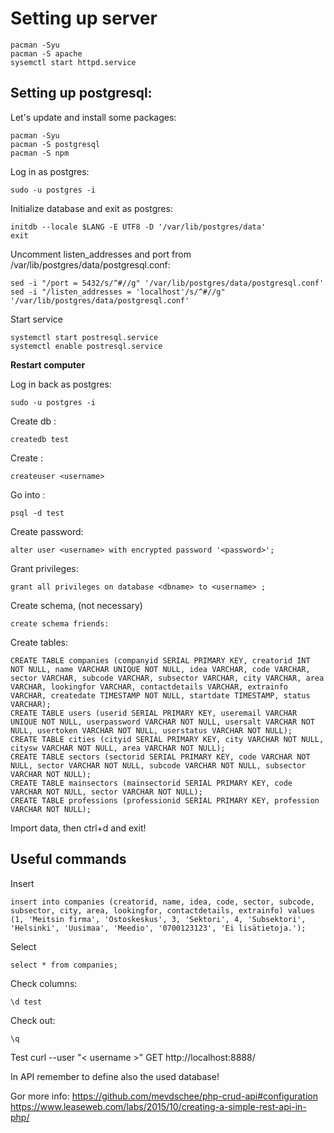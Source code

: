 # Setting up server

```
pacman -Syu
pacman -S apache
sysemctl start httpd.service
```


## Setting up postgresql:

Let's update and install some packages:
```
pacman -Syu
pacman -S postgresql
pacman -S npm
```

Log in as postgres:
```
sudo -u postgres -i
```

Initialize database and exit as postgres:
```
initdb --locale $LANG -E UTF8 -D '/var/lib/postgres/data'
exit
```

Uncomment listen_addresses and port from /var/lib/postgres/data/postgresql.conf:
```
sed -i "/port = 5432/s/^#//g" '/var/lib/postgres/data/postgresql.conf'
sed -i "/listen_addresses = 'localhost'/s/^#//g" '/var/lib/postgres/data/postgresql.conf'
```

Start service
```
systemctl start postresql.service
systemctl enable postresql.service
```

**Restart computer**

Log in back as postgres:
```
sudo -u postgres -i
```

Create db <dbname>:
```
createdb test
```

Create <username>:
```
createuser <username>
```

Go into <dbname>:
```
psql -d test
```

Create password:
```
alter user <username> with encrypted password '<password>';
```

Grant privileges:
```
grant all privileges on database <dbname> to <username> ;
```

Create schema, (not necessary)
```
create schema friends:
```

Create tables:
```
CREATE TABLE companies (companyid SERIAL PRIMARY KEY, creatorid INT NOT NULL, name VARCHAR UNIQUE NOT NULL, idea VARCHAR, code VARCHAR, sector VARCHAR, subcode VARCHAR, subsector VARCHAR, city VARCHAR, area VARCHAR, lookingfor VARCHAR, contactdetails VARCHAR, extrainfo VARCHAR, createdate TIMESTAMP NOT NULL, startdate TIMESTAMP, status VARCHAR);
CREATE TABLE users (userid SERIAL PRIMARY KEY, useremail VARCHAR UNIQUE NOT NULL, userpassword VARCHAR NOT NULL, usersalt VARCHAR NOT NULL, usertoken VARCHAR NOT NULL, userstatus VARCHAR NOT NULL);
CREATE TABLE cities (cityid SERIAL PRIMARY KEY, city VARCHAR NOT NULL, citysw VARCHAR NOT NULL, area VARCHAR NOT NULL);
CREATE TABLE sectors (sectorid SERIAL PRIMARY KEY, code VARCHAR NOT NULL, sector VARCHAR NOT NULL, subcode VARCHAR NOT NULL, subsector VARCHAR NOT NULL);
CREATE TABLE mainsectors (mainsectorid SERIAL PRIMARY KEY, code VARCHAR NOT NULL, sector VARCHAR NOT NULL);
CREATE TABLE professions (professionid SERIAL PRIMARY KEY, profession VARCHAR NOT NULL);

```

Import data, then ctrl+d and exit!

## Useful commands

Insert
```
insert into companies (creatorid, name, idea, code, sector, subcode, subsector, city, area, lookingfor, contactdetails, extrainfo) values (1, 'Meitsin firma', 'Ostoskeskus', 3, 'Sektori', 4, 'Subsektori', 'Helsinki', 'Uusimaa', 'Meedio', '0700123123', 'Ei lisätietoja.');

```

Select
```
select * from companies;
```

Check columns:
```
\d test
```

Check out: 
```
\q
```

Test
curl --user "< username >" GET http://localhost:8888/

In API remember to define also the used database!


Gor more info:
https://github.com/mevdschee/php-crud-api#configuration
https://www.leaseweb.com/labs/2015/10/creating-a-simple-rest-api-in-php/
